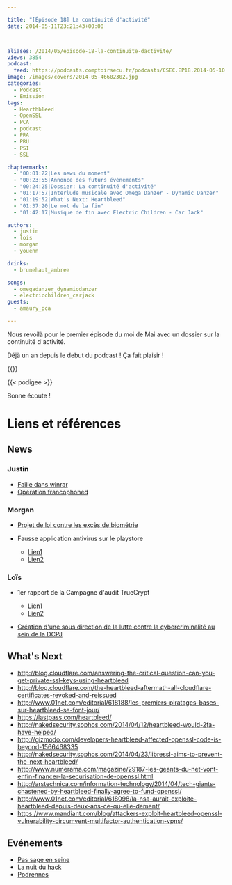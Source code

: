 ```yaml
---

title: "[Épisode 18] La continuité d'activité"
date: 2014-05-11T23:21:43+00:00



aliases: /2014/05/episode-18-la-continuite-dactivite/
views: 3854
podcast:
  feed: https://podcasts.comptoirsecu.fr/podcasts/CSEC.EP18.2014-05-10.PCA.mp3
image: /images/covers/2014-05-46602302.jpg
categories:
  - Podcast
  - Emission
tags:
  - Hearthbleed
  - OpenSSL
  - PCA
  - podcast
  - PRA
  - PRU
  - PSI
  - SSL

chaptermarks:
  - "00:01:22|Les news du moment"
  - "00:23:55|Annonce des futurs évènements"
  - "00:24:25|Dossier: La continuité d'activité"
  - "01:17:57|Interlude musicale avec Omega Danzer - Dynamic Danzer"
  - "01:19:52|What's Next: Heartbleed"
  - "01:37:20|Le mot de la fin"
  - "01:42:17|Musique de fin avec Electric Children - Car Jack"

authors:
  - justin
  - lois
  - morgan
  - youenn

drinks:
  - brunehaut_ambree

songs:
  - omegadanzer_dynamicdanzer
  - electricchildren_carjack
guests:
  - amaury_pca

---
```


Nous revoilà pour le premier épisode du moi de Mai avec un dossier sur la continuité d'activité.

Déjà un an depuis le debut du podcast ! Ça fait plaisir !

{{<chaptermarks>}}

{{< podigee >}}


Bonne écoute !

# Liens et références

## News

### Justin

- [Faille dans winrar](http://securityaffairs.co/wordpress/23623/hacking/winrar-zero-day.html)
- [Opération francophoned](http://www.symantec.com/connect/ko/blogs/operation-francophoned-persistence-and-evolution-dual-pronged-social-engineering-attack)

### Morgan

- [Projet de loi contre les excès de biométrie](http://www.numerama.com/magazine/29124-une-loi-contre-les-exces-de-la-biometrie-a-ameliorer.html)

- Fausse application antivirus sur le playstore
  - [Lien1](http://nakedsecurity.sophos.com/2014/04/09/google-takes-down-fake-anti-virus-app-that-duped-10000-users-on-play-store/)
  - [Lien2](http://www.androidpolice.com/2014/04/06/the-1-new-paid-app-in-the-play-store-costs-4-has-over-10000-downloads-a-4-7-star-rating-and-its-a-total-scam/)

### Loïs

- 1er rapport de la Campagne d'audit TrueCrypt
  - [Lien1](http://istruecryptauditedyet.com/)
  - [Lien2](https://opencryptoaudit.org/reports/iSec_Final_Open_Crypto_Audit_Project_TrueCrypt_Security_Assessment.pdf)

- [Création d'une sous direction de la lutte contre la cybercriminalité au sein de la DCPJ](http://www.unitesgppolice.com/media/upload/document/f9be343f-2014-04-07_CTPN2.pdf)

## What's Next

- <http://blog.cloudflare.com/answering-the-critical-question-can-you-get-private-ssl-keys-using-heartbleed>
- <http://blog.cloudflare.com/the-heartbleed-aftermath-all-cloudflare-certificates-revoked-and-reissued>
- <http://www.01net.com/editorial/618188/les-premiers-piratages-bases-sur-heartbleed-se-font-jour/>
- <https://lastpass.com/heartbleed/>
- <http://nakedsecurity.sophos.com/2014/04/12/heartbleed-would-2fa-have-helped/>
- <http://gizmodo.com/developers-heartbleed-affected-openssl-code-is-beyond-1566468335>
- <http://nakedsecurity.sophos.com/2014/04/23/libressl-aims-to-prevent-the-next-heartbleed/>
- <http://www.numerama.com/magazine/29187-les-geants-du-net-vont-enfin-financer-la-securisation-de-openssl.html>
- <http://arstechnica.com/information-technology/2014/04/tech-giants-chastened-by-heartbleed-finally-agree-to-fund-openssl/>
- <http://www.01net.com/editorial/618098/la-nsa-aurait-exploite-heartbleed-depuis-deux-ans-ce-qu-elle-dement/>
- <https://www.mandiant.com/blog/attackers-exploit-heartbleed-openssl-vulnerability-circumvent-multifactor-authentication-vpns/>

## Evénements

- [Pas sage en seine](http://www.passageenseine.org/)
- [La nuit du hack](http://www.nuitduhack.com/)
- [Podrennes](https://plus.google.com/u/0/events/coeemmh7jiilbfgdiujvi1np670)
